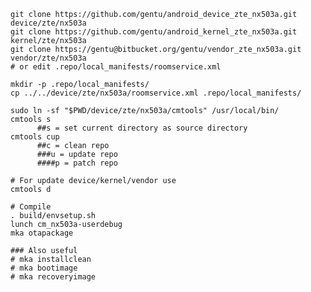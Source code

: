     git clone https://github.com/gentu/android_device_zte_nx503a.git device/zte/nx503a
    git clone https://github.com/gentu/android_kernel_zte_nx503a.git kernel/zte/nx503a
    git clone https://gentu@bitbucket.org/gentu/vendor_zte_nx503a.git vendor/zte/nx503a
    # or edit .repo/local_manifests/roomservice.xml

    mkdir -p .repo/local_manifests/
    cp ../../device/zte/nx503a/roomservice.xml .repo/local_manifests/

    sudo ln -sf "$PWD/device/zte/nx503a/cmtools" /usr/local/bin/
    cmtools s
          ##s = set current directory as source directory
    cmtools cup
          ##c = clean repo
          ###u = update repo
          ####p = patch repo

    # For update device/kernel/vendor use
    cmtools d

    # Compile
    . build/envsetup.sh
    lunch cm_nx503a-userdebug
    mka otapackage

    ### Also useful
    # mka installclean
    # mka bootimage
    # mka recoveryimage


